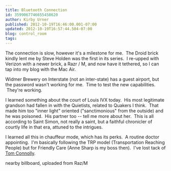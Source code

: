```yaml
---
title: Bluetooth Connection
id: 3599067746655458620
author: Kirby Urner
published: 2012-10-19T16:46:00.001-07:00
updated: 2012-10-19T16:57:44.504-07:00
blog: control_room
tags: 
---
```


The connection is slow, however it's a milestone for me.  The Droid brick kindly lent me by Steve Holden was the first in its series.  I re-upped with Verizon with a newer brick, a Razr / M, and now have it tethered, so I can tap into my blog with the Mac Air. 

Widmer Brewery on Interstate (not an inter-state) has a guest airport, but the password wasn't working for me.  Time to test the new capabilities.  They're working.

I learned something about the court of Louis IVX today.  His most legitimate grandson had fallen in with the Quietists, related to Quakers I think.  That made him too "inner light" oriented ("sanctimonious" from the outside) and he was poisoned.  His partner too -- tell me more about her.  This is all according to Saint Simon, not really a saint, but a faithful chronicler of courtly life in that era, attuned to the intrigues.

I learned all this in chauffeur mode, which has its perks.  A routine doctor appointing.  I'm basically following the TRP model (Transportation Reaching People) but for Friendly Care (Anne Sharp is my boss then).  I've lost tack of [Tom Connolly](http://mybizmo.blogspot.com/2006/07/deq.html).

[](http://www.flickr.com/photos/kirbyurner/8103899743/)

nearby billboard, uploaded from Raz/M